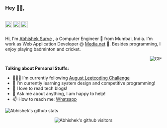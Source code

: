 ### Hey 👋🏽,

<br/>

<a href="https://www.linkedin.com/in/abhishekpsurve/">
  <img align="left" alt="Abhishek's LinkdeIN" width="22px" src="https://cdn.jsdelivr.net/npm/simple-icons@v3/icons/linkedin.svg" />
</a>
<a href="https://leetcode.com/socialabhis/">
  <img align="left" alt="Abhishek's Leetcode" width="22px" src="https://cdn.jsdelivr.net/npm/simple-icons@v3/icons/leetcode.svg" />
</a>
<a href="https://www.instagram.com/abhisheksurve_/">
  <img align="left" alt="Abhishek's Instagram" width="22px" src="https://cdn.jsdelivr.net/npm/simple-icons@v3/icons/instagram.svg" />
</a>

<br />
<br />

Hi, I'm [Abhishek Surve](https://abhisheksurve.netlify.app/) , a Computer Engineer 🚀 from Mumbai, India. I'm work as Web Application Developer @ [Media.net](https://www.media.net/) 👔. Besides programming, I enjoy playing badminton and cricket.

<img align="right" alt="GIF" src="https://media.giphy.com/media/836HiJc7pgzy8iNXCn/giphy.gif" />
  
<br />

**Talking about Personal Stuffs:**

- 👨🏽‍💻 I’m currently following [August Leetcoding Challenge](https://github.com/abhisheksurve45/leetcode-aug-2020)
- 🌱 I’m currently learning system design and competitive programming! 
- 🧡 I love to read tech blogs! 
- 💬 Ask me about anything, I am happy to help!
- 📫 How to reach me: [Whatsapp](https://api.whatsapp.com/send?phone=918097958926&text=hello%20abhishek%21&source=&data=&app_absent=)

![Abhishek's github stats](https://github-readme-stats.vercel.app/api?username=abhisheksurve45&show_icons=true&hide_border=true)

<p align="center">
    <img class="center" alt="Abhishek's github visitors" src="https://visitor-badge.laobi.icu/badge?page_id=abhisheksurve45.abhisheksurve45"/>
</p>
